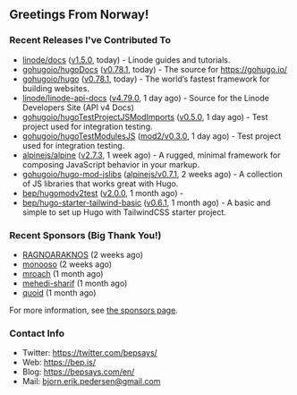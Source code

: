 ## Greetings From Norway!

### Recent Releases I've Contributed To

- [linode/docs](https://github.com/linode/docs) ([v1.5.0](https://github.com/linode/docs/releases/tag/v1.5.0), today) - Linode guides and tutorials.
- [gohugoio/hugoDocs](https://github.com/gohugoio/hugoDocs) ([v0.78.1](https://github.com/gohugoio/hugoDocs/releases/tag/v0.78.1), today) - The source for https://gohugo.io/
- [gohugoio/hugo](https://github.com/gohugoio/hugo) ([v0.78.1](https://github.com/gohugoio/hugo/releases/tag/v0.78.1), today) - The world’s fastest framework for building websites.
- [linode/linode-api-docs](https://github.com/linode/linode-api-docs) ([v4.79.0](https://github.com/linode/linode-api-docs/releases/tag/v4.79.0), 1 day ago) - Source for the Linode Developers Site (API v4 Docs)
- [gohugoio/hugoTestProjectJSModImports](https://github.com/gohugoio/hugoTestProjectJSModImports) ([v0.5.0](https://github.com/gohugoio/hugoTestProjectJSModImports/releases/tag/v0.5.0), 1 day ago) - Test project used for integration testing.
- [gohugoio/hugoTestModulesJS](https://github.com/gohugoio/hugoTestModulesJS) ([mod2/v0.3.0](https://github.com/gohugoio/hugoTestModulesJS/releases/tag/mod2%2Fv0.3.0), 1 day ago) - Test project used for integration testing.
- [alpinejs/alpine](https://github.com/alpinejs/alpine) ([v2.7.3](https://github.com/alpinejs/alpine/releases/tag/v2.7.3), 1 week ago) - A rugged, minimal framework for composing JavaScript behavior in your markup.
- [gohugoio/hugo-mod-jslibs](https://github.com/gohugoio/hugo-mod-jslibs) ([alpinejs/v0.7.1](https://github.com/gohugoio/hugo-mod-jslibs/releases/tag/alpinejs%2Fv0.7.1), 2 weeks ago) - A collection of JS libraries that works great with Hugo.
- [bep/hugomodv2test](https://github.com/bep/hugomodv2test) ([v2.0.0](https://github.com/bep/hugomodv2test/releases/tag/v2.0.0), 1 month ago) - 
- [bep/hugo-starter-tailwind-basic](https://github.com/bep/hugo-starter-tailwind-basic) ([v0.6.1](https://github.com/bep/hugo-starter-tailwind-basic/releases/tag/v0.6.1), 1 month ago) - A basic and simple to set up Hugo with TailwindCSS starter project.

### Recent Sponsors (Big Thank You!)

- [RAGNOARAKNOS](https://github.com/RAGNOARAKNOS) (2 weeks ago)
- [monooso](https://github.com/monooso) (2 weeks ago)
- [mroach](https://github.com/mroach) (1 month ago)
- [mehedi-sharif](https://github.com/mehedi-sharif) (1 month ago)
- [quoid](https://github.com/quoid) (1 month ago)

For more information, see [the sponsors page](https://github.com/sponsors/bep/).


### Contact Info
- Twitter: https://twitter.com/bepsays/
- Web: https://bep.is/
- Blog: https://bepsays.com/en/
- Mail: bjorn.erik.pedersen@gmail.com

